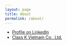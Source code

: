 ```yaml
---
layout: page
title: About
permalink: /about/
---
```


* [Profile on LinkedIn](https://www.linkedin.com/in/classk/)
* [Class K Vietnam Co., Ltd.](https://www.class-k.asia/)
